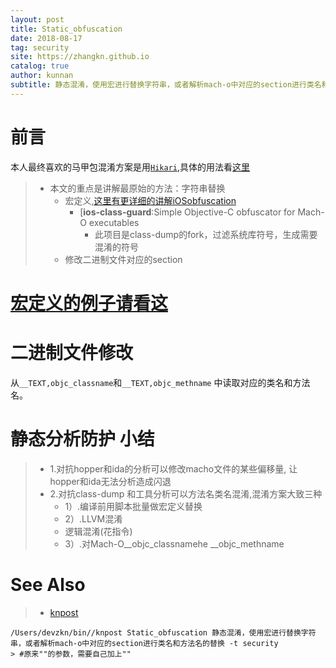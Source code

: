 ```yaml
---
layout: post
title: Static_obfuscation
date: 2018-08-17
tag: security
site: https://zhangkn.github.io
catalog: true
author: kunnan
subtitle: 静态混淆，使用宏进行替换字符串，或者解析mach-o中对应的section进行类名和方法名的替换 
---
```




# 前言

本人最终喜欢的马甲包混淆方案是用[`Hikari`](https://github.com/HikariObfuscator/Hikari),具体的用法看[这里](https://kunnan.github.io/2018/06/05/iosObfuscation/)

> * 本文的重点是讲解最原始的方法：字符串替换
>   * 宏定义,[这里有更详细的讲解iOSobfuscation](https://zhangkn.github.io/2018/04/iOSobfuscation/)
>     * [**ios-class-guard**:Simple Objective-C obfuscator for Mach-O executables
>       * 此项目是class-dump的fork，过滤系统库符号，生成需要混淆的符号
>   * 修改二进制文件对应的section



# [ 宏定义的例子请看这](https://github.com/AloneMonkey/iOSREBook/tree/6dd028fea7d9ec9376cde5cc51de93f53fe5a20d/chapter-8/8.2%20%E9%9D%99%E6%80%81%E6%B7%B7%E6%B7%86/TargetApp/TargetApp)



#  二进制文件修改

从`__TEXT,objc_classname`和`__TEXT,objc_methname` 中读取对应的类名和方法名。


# 静态分析防护  小结

> * 1.对抗hopper和ida的分析可以修改macho文件的某些偏移量, 让hopper和ida无法分析造成闪退  
> * 2.对抗class-dump 和工具分析可以方法名类名混淆,混淆方案大致三种  
>   *  1）.编译前用脚本批量做宏定义替换
>   *  2）.LLVM混淆
>     *  逻辑混淆(花指令)
>   * 3）.对Mach-O__objc_classnamehe __objc_methname



# See Also 

>* [knpost](https://github.com/zhangkn/KNBin/blob/master/knpost) 
>
```
/Users/devzkn/bin//knpost Static_obfuscation 静态混淆，使用宏进行替换字符串，或者解析mach-o中对应的section进行类名和方法名的替换 -t security
> #原来""的参数，需要自己加上""
```


